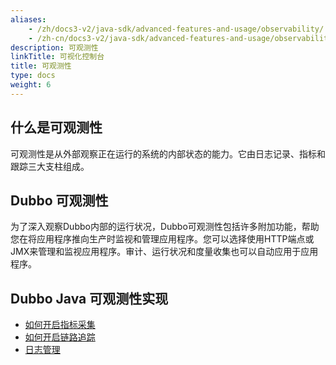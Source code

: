```yaml
---
aliases:
    - /zh/docs3-v2/java-sdk/advanced-features-and-usage/observability/
    - /zh-cn/docs3-v2/java-sdk/advanced-features-and-usage/observability/
description: 可观测性
linkTitle: 可视化控制台
title: 可观测性
type: docs
weight: 6
---
```



## 什么是可观测性
可观测性是从外部观察正在运行的系统的内部状态的能力。它由日志记录、指标和跟踪三大支柱组成。

## Dubbo 可观测性
为了深入观察Dubbo内部的运行状况，Dubbo可观测性包括许多附加功能，帮助您在将应用程序推向生产时监视和管理应用程序。您可以选择使用HTTP端点或JMX来管理和监视应用程序。审计、运行状况和度量收集也可以自动应用于应用程序。

## Dubbo Java 可观测性实现
- [如何开启指标采集](./meter/)
- [如何开启链路追踪](./tracing/)
- [日志管理](./logging/)